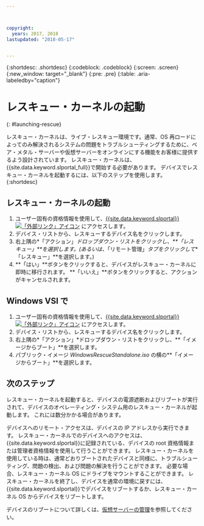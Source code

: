 ```yaml
---



copyright:
  years: 2017, 2018
lastupdated: "2018-05-17"


---
```


{:shortdesc: .shortdesc}
{:codeblock: .codeblock}
{:screen: .screen}
{:new_window: target="_blank"}
{:pre: .pre}
{:table: .aria-labeledby="caption"}


# レスキュー・カーネルの起動 
{: #launching-rescue}

レスキュー・カーネルは、ライブ・レスキュー環境です。通常、OS 再ロードによってのみ解決されるシステムの問題をトラブルシューティングするために、ベア・メタル・サーバーや仮想サーバーをオンラインにする機能をお客様に提供するよう設計されています。 レスキュー・カーネルは、{{site.data.keyword.slportal_full}}で開始する必要があります。 デバイスでレスキュー・カーネルを起動するには、以下のステップを使用します。
{:shortdesc}

## レスキュー・カーネルの起動

1. ユーザー固有の資格情報を使用して、[{{site.data.keyword.slportal}} ![「外部リンク」アイコン](../icons/launch-glyph.svg "「外部リンク」アイコン")](https://control.softlayer.com/) にアクセスします。
2. デバイス・リストから、レスキューするデバイス名をクリックします。
3. 右上隅の*「アクション」*ドロップダウン・リストをクリックし、**「レスキュー」**を選択します。(あるいは、*「リモート管理」*タブをクリックして**「レスキュー」**を選択します。)
4. **「はい」**ボタンをクリックすると、デバイスがレスキュー・カーネルに即時に移行されます。 **「いいえ」**ボタンをクリックすると、アクションがキャンセルされます。

## Windows VSI で

1. ユーザー固有の資格情報を使用して、[{{site.data.keyword.slportal}} ![「外部リンク」アイコン](../icons/launch-glyph.svg "「外部リンク」アイコン")](https://control.softlayer.com/) にアクセスします。
2. デバイス・リストから、レスキューするデバイス名をクリックします。
3. 右上隅の*「アクション」*ドロップダウン・リストをクリックし、**「イメージからブート」**を選択します。
4. パブリック・イメージ *WindowsRescueStandalone.iso* の横の**「イメージからブート」**を選択します。


## 次のステップ
レスキュー・カーネルを起動すると、デバイスの電源遮断およびリブートが実行されて、デバイスのオペレーティング・システム用のレスキュー・カーネルが起動します。 これには数分かかる場合があります。

デバイスへのリモート・アクセスは、デバイスの IP アドレスから実行できます。 レスキュー・カーネルでのデバイスへのアクセスは、{{site.data.keyword.slportal}}に記録されている、デバイスの root 資格情報または管理者資格情報を使用して行うことができます。 レスキュー・カーネルを使用している時は、通常どおりブートされたデバイスと同様に、トラブルシューティング、問題の検出、および問題の解決を行うことができます。 必要な場合、レスキュー・カーネル OS にドライブをマウントすることができます。 レスキュー・カーネルを終了し、デバイスを通常の環境に戻すには、{{site.data.keyword.slportal}}でデバイスをリブートするか、レスキュー・カーネル OS からデバイスをリブートします。

デバイスのリブートについて詳しくは、[仮想サーバーの管理](../vsi/vsi_managing.html)を参照してください。

